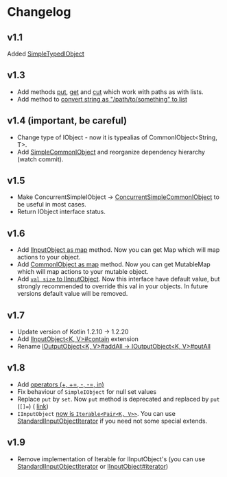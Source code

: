 # Changelog

## v1.1

Added [SimpleTypedIObject](src/main/kotlin/com/github/insanusmokrassar/IObjectK/realisations/SimpleTypedIObject.kt)

## v1.3

* Add methods [put](src/main/kotlin/com/github/insanusmokrassar/IObjectK/extensions/IObjectK.kt#14), [get](src/main/kotlin/com/github/insanusmokrassar/IObjectK/extensions/IObjectK.kt#40) and [cut](src/main/kotlin/com/github/insanusmokrassar/IObjectK/extensions/IObjectK.kt#51) which work with paths as with lists.
* Add method to [convert string as "/path/to/something" to list](src/main/kotlin/com/github/insanusmokrassar/IObjectK/extensions/IObjectK.kt#)

## v1.4 (important, be careful)

* Change type of IObject - now it is typealias of CommonIObject<String, T>.
* Add [SimpleCommonIObject](src/main/kotlin/com/github/insanusmokrassar/IObjectK/realisations/SimpleCommonIObject.kt)
and reorganize dependency hierarchy (watch commit).

## v1.5

* Make ConcurrentSimpleIObject -> [ConcurrentSimpleCommonIObject](src/main/kotlin/com/github/insanusmokrassar/IObjectK/realisations/ConcurrentSimpleCommonIObject.kt)
to be useful in most cases.
* Return IObject interface status.

## v1.6

* Add [IInputObject as map](src/main/kotlin/com/github/insanusmokrassar/IObjectK/extensions/IInputObject.kt) method. Now
you can get Map which will map actions to your object.
* Add [CommonIObject as map](src/main/kotlin/com/github/insanusmokrassar/IObjectK/extensions/CommonIObject.kt) method. Now
you can get MutableMap which will map actions to your mutable object.
* Add [`val size` to IInputObject](src/main/kotlin/com/github/insanusmokrassar/IObjectK/interfaces/IInputObject.kt). Now
this interface have default value, but strongly recommended to override this val
in your objects. In future versions default value will be removed.

## v1.7

* Update version of Kotlin 1.2.10 -> 1.2.20
* Add [IInputObject<K, V>#contain](src/main/kotlin/com/github/insanusmokrassar/IObjectK/interfaces/IInputObject.kt#L30)
extension
* Rename [IOutputObject<K, V>#addAll -> IOutputObject<K, V>#putAll](src/main/kotlin/com/github/insanusmokrassar/IObjectK/interfaces/IOutputObject.kt#L37)

## v1.8

* Add [operators (+, +=, -, -=, in)](src/main/kotlin/com/github/insanusmokrassar/IObjectK/utils/Operators.kt)
* Fix behaviour of `SimpleIObject` for null set values
* Replace `put` by `set`. Now `put` method is deprecated and replaced by `put` (`[]=`) (
[link](src/main/kotlin/com/github/insanusmokrassar/IObjectK/interfaces/IOutputObject.kt#L28))
* `IInputObject` [now is `Iterable<Pair<K, V>>`](src/main/kotlin/com/github/insanusmokrassar/IObjectK/interfaces/IInputObject.kt#L6).
You can use [StandardIInputObjectIterator](src/main/kotlin/com/github/insanusmokrassar/IObjectK/realisations/StandardIInputObjectIterator.kt)
if you need not some special extends.

## v1.9

* Remove implementation of Iterable for IInputObject's (you can use [StandardIInputObjectIterator](src/main/kotlin/com/github/insanusmokrassar/IObjectK/realisations/StandardIInputObjectIterator.kt)
or [IInputObject#iterator](src/main/kotlin/com/github/insanusmokrassar/IObjectK/extensions/IInputObject.kt#L15))
